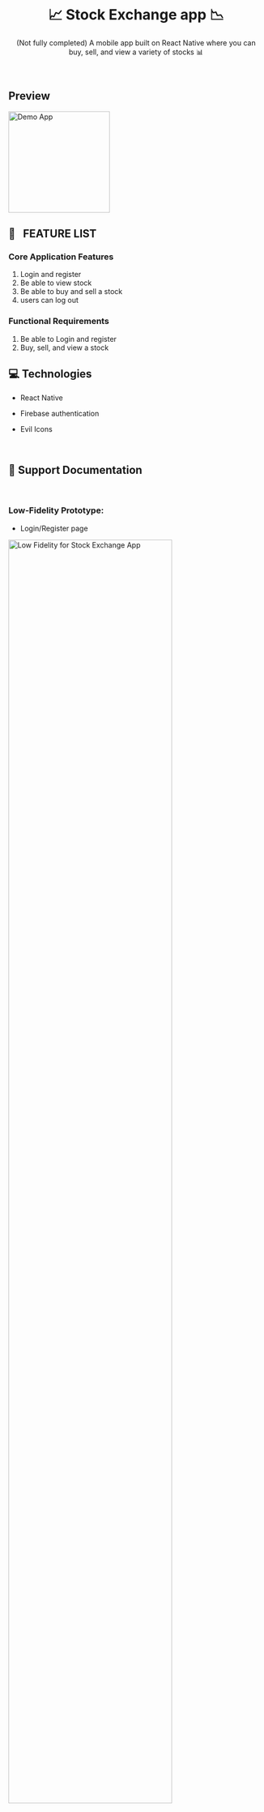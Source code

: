 <div align='center'>

# :chart_with_upwards_trend: Stock Exchange app :chart_with_downwards_trend:

(Not fully completed) A mobile app built on React Native where you can buy, sell, and view a variety of stocks :bar_chart:

</div>

</br>

## Preview

<img src="https://i.imgur.com/KnYVpRa.gif" alt="Demo App" width="200"/>

## :bookmark_tabs: &nbsp; FEATURE LIST

### Core Application Features

1. Login and register
2. Be able to view stock
3. Be able to buy and sell a stock
4. users can log out

### Functional Requirements

1. Be able to Login and register
2. Buy, sell, and view a stock

## :computer: Technologies

-   React Native
-   Firebase authentication
-   Evil Icons

    </br>

## :file_folder: Support Documentation

</br>

### Low-Fidelity Prototype:

-   Login/Register page

<img src="https://i.imgur.com/Az6VPaJ.png" alt="Low Fidelity for Stock Exchange App" width="80%" />

-   Stock view/Buy / Sell

<img src="https://i.imgur.com/k0S5arP.png" alt="Low Fidelity for Stock Exchange App" width="80%" />

-   Confirmation / Wishlist / add funds

<img src="https://i.imgur.com/bUaqQID.png" alt="Low Fidelity for Stock Exchange App" width="80%" />

</br>

## :books: Resources

-   Api resource: [Finnhub.io](https://finnhub.io/)
